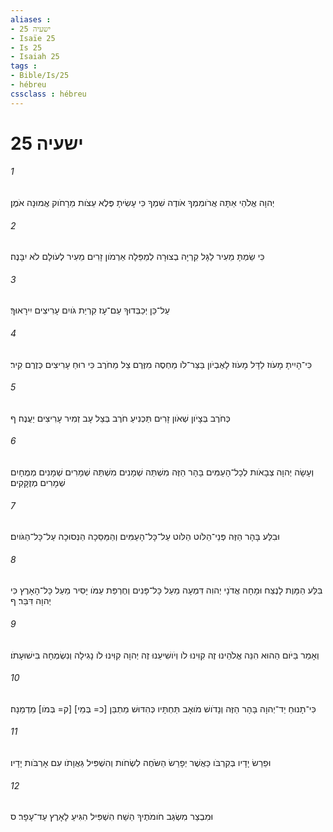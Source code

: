 ```yaml
---
aliases : 
- ישעיה 25
- Isaïe 25
- Is 25
- Isaiah 25
tags : 
- Bible/Is/25
- hébreu
cssclass : hébreu
---
```


# ישעיה 25

###### 1
יְהוָה אֱלֹהַי אַתָּה אֲרֹומִמְךָ אֹודֶה שִׁמְךָ כִּי עָשִׂיתָ פֶּלֶא עֵצֹות מֵרָחֹוק אֱמוּנָה אֹמֶן׃
###### 2
כִּי שַׂמְתָּ מֵעִיר לַגָּל קִרְיָה בְצוּרָה לְמַפֵּלָה אַרְמֹון זָרִים מֵעִיר לְעֹולָם לֹא יִבָּנֶה׃
###### 3
עַל־כֵּן יְכַבְּדוּךָ עַם־עָז קִרְיַת גֹּויִם עָרִיצִים יִירָאוּךָ׃
###### 4
כִּי־הָיִיתָ מָעֹוז לַדָּל מָעֹוז לָאֶבְיֹון בַּצַּר־לֹו מַחְסֶה מִזֶּרֶם צֵל מֵחֹרֶב כִּי רוּחַ עָרִיצִים כְּזֶרֶם קִיר׃
###### 5
כְּחֹרֶב בְּצָיֹון שְׁאֹון זָרִים תַּכְנִיעַ חֹרֶב בְּצֵל עָב זְמִיר עָרִיצִים יַעֲנֶה׃ ף
###### 6
וְעָשָׂה יְהוָה צְבָאֹות לְכָל־הָעַמִּים בָּהָר הַזֶּה מִשְׁתֵּה שְׁמָנִים מִשְׁתֵּה שְׁמָרִים שְׁמָנִים מְמֻחָיִם שְׁמָרִים מְזֻקָּקִים׃
###### 7
וּבִלַּע בָּהָר הַזֶּה פְּנֵי־הַלֹּוט הַלֹּוט עַל־כָּל־הָעַמִּים וְהַמַּסֵּכָה הַנְּסוּכָה עַל־כָּל־הַגֹּויִם׃
###### 8
בִּלַּע הַמָּוֶת לָנֶצַח וּמָחָה אֲדֹנָי יְהוִה דִּמְעָה מֵעַל כָּל־פָּנִים וְחֶרְפַּת עַמֹּו יָסִיר מֵעַל כָּל־הָאָרֶץ כִּי יְהוָה דִּבֵּר׃ ף
###### 9
וְאָמַר בַּיֹּום הַהוּא הִנֵּה אֱלֹהֵינוּ זֶה קִוִּינוּ לֹו וְיֹושִׁיעֵנוּ זֶה יְהוָה קִוִּינוּ לֹו נָגִילָה וְנִשְׂמְחָה בִּישׁוּעָתֹו׃
###### 10
כִּי־תָנוּחַ יַד־יְהוָה בָּהָר הַזֶּה וְנָדֹושׁ מֹואָב תַּחְתָּיו כְּהִדּוּשׁ מַתְבֵּן [כ= בְּמֵי] [ק= בְּמֹו] מַדְמֵנָה׃
###### 11
וּפֵרַשׂ יָדָיו בְּקִרְבֹּו כַּאֲשֶׁר יְפָרֵשׂ הַשֹּׂחֶה לִשְׂחֹות וְהִשְׁפִּיל גַּאֲוָתֹו עִם אָרְבֹּות יָדָיו׃
###### 12
וּמִבְצַר מִשְׂגַּב חֹומֹתֶיךָ הֵשַׁח הִשְׁפִּיל הִגִּיעַ לָאָרֶץ עַד־עָפָר׃ ס
